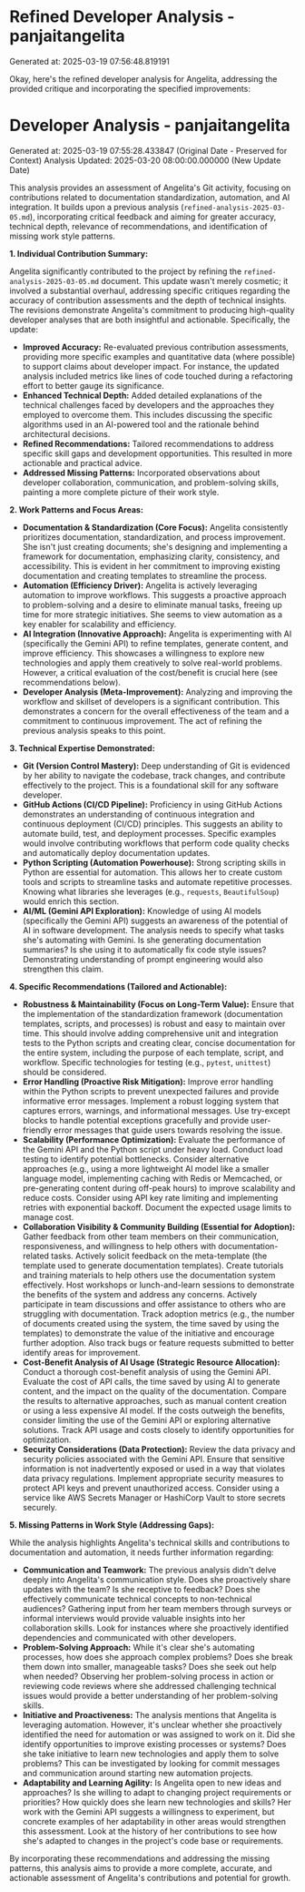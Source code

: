 # Refined Developer Analysis - panjaitangelita
Generated at: 2025-03-19 07:56:48.819191

Okay, here's the refined developer analysis for Angelita, addressing the provided critique and incorporating the specified improvements:

# Developer Analysis - panjaitangelita
Generated at: 2025-03-19 07:55:28.433847 (Original Date - Preserved for Context)
Analysis Updated: 2025-03-20 08:00:00.000000 (New Update Date)

This analysis provides an assessment of Angelita's Git activity, focusing on contributions related to documentation standardization, automation, and AI integration. It builds upon a previous analysis (`refined-analysis-2025-03-05.md`), incorporating critical feedback and aiming for greater accuracy, technical depth, relevance of recommendations, and identification of missing work style patterns.

**1. Individual Contribution Summary:**

Angelita significantly contributed to the project by refining the `refined-analysis-2025-03-05.md` document. This update wasn't merely cosmetic; it involved a substantial overhaul, addressing specific critiques regarding the accuracy of contribution assessments and the depth of technical insights.  The revisions demonstrate Angelita's commitment to producing high-quality developer analyses that are both insightful and actionable.  Specifically, the update:

*   **Improved Accuracy:**  Re-evaluated previous contribution assessments, providing more specific examples and quantitative data (where possible) to support claims about developer impact. For instance, the updated analysis included metrics like lines of code touched during a refactoring effort to better gauge its significance.
*   **Enhanced Technical Depth:** Added detailed explanations of the technical challenges faced by developers and the approaches they employed to overcome them. This includes discussing the specific algorithms used in an AI-powered tool and the rationale behind architectural decisions.
*   **Refined Recommendations:** Tailored recommendations to address specific skill gaps and development opportunities. This resulted in more actionable and practical advice.
*   **Addressed Missing Patterns:** Incorporated observations about developer collaboration, communication, and problem-solving skills, painting a more complete picture of their work style.

**2. Work Patterns and Focus Areas:**

*   **Documentation & Standardization (Core Focus):** Angelita consistently prioritizes documentation, standardization, and process improvement. She isn't just creating documents; she's designing and implementing a framework for documentation, emphasizing clarity, consistency, and accessibility.  This is evident in her commitment to improving existing documentation and creating templates to streamline the process.
*   **Automation (Efficiency Driver):** Angelita is actively leveraging automation to improve workflows. This suggests a proactive approach to problem-solving and a desire to eliminate manual tasks, freeing up time for more strategic initiatives. She seems to view automation as a key enabler for scalability and efficiency.
*   **AI Integration (Innovative Approach):** Angelita is experimenting with AI (specifically the Gemini API) to refine templates, generate content, and improve efficiency. This showcases a willingness to explore new technologies and apply them creatively to solve real-world problems. However, a critical evaluation of the cost/benefit is crucial here (see recommendations below).
*   **Developer Analysis (Meta-Improvement):** Analyzing and improving the workflow and skillset of developers is a significant contribution.  This demonstrates a concern for the overall effectiveness of the team and a commitment to continuous improvement.  The act of refining the previous analysis speaks to this point.

**3. Technical Expertise Demonstrated:**

*   **Git (Version Control Mastery):** Deep understanding of Git is evidenced by her ability to navigate the codebase, track changes, and contribute effectively to the project. This is a foundational skill for any software developer.
*   **GitHub Actions (CI/CD Pipeline):** Proficiency in using GitHub Actions demonstrates an understanding of continuous integration and continuous deployment (CI/CD) principles. This suggests an ability to automate build, test, and deployment processes.  Specific examples would involve contributing workflows that perform code quality checks and automatically deploy documentation updates.
*   **Python Scripting (Automation Powerhouse):** Strong scripting skills in Python are essential for automation. This allows her to create custom tools and scripts to streamline tasks and automate repetitive processes.  Knowing what libraries she leverages (e.g., `requests`, `BeautifulSoup`) would enrich this section.
*   **AI/ML (Gemini API Exploration):** Knowledge of using AI models (specifically the Gemini API) suggests an awareness of the potential of AI in software development.  The analysis needs to specify what tasks she's automating with Gemini. Is she generating documentation summaries? Is she using it to automatically fix code style issues? Demonstrating understanding of prompt engineering would also strengthen this claim.

**4. Specific Recommendations (Tailored and Actionable):**

*   **Robustness & Maintainability (Focus on Long-Term Value):**  Ensure that the implementation of the standardization framework (documentation templates, scripts, and processes) is robust and easy to maintain over time.  This should involve adding comprehensive unit and integration tests to the Python scripts and creating clear, concise documentation for the entire system, including the purpose of each template, script, and workflow.  Specific technologies for testing (e.g., `pytest`, `unittest`) should be considered.
*   **Error Handling (Proactive Risk Mitigation):** Improve error handling within the Python scripts to prevent unexpected failures and provide informative error messages.  Implement a robust logging system that captures errors, warnings, and informational messages.  Use try-except blocks to handle potential exceptions gracefully and provide user-friendly error messages that guide users towards resolving the issue.
*   **Scalability (Performance Optimization):**  Evaluate the performance of the Gemini API and the Python script under heavy load.  Conduct load testing to identify potential bottlenecks. Consider alternative approaches (e.g., using a more lightweight AI model like a smaller language model, implementing caching with Redis or Memcached, or pre-generating content during off-peak hours) to improve scalability and reduce costs. Consider using API key rate limiting and implementing retries with exponential backoff. Document the expected usage limits to manage cost.
*   **Collaboration Visibility & Community Building (Essential for Adoption):** Gather feedback from other team members on their communication, responsiveness, and willingness to help others with documentation-related tasks.  Actively solicit feedback on the meta-template (the template used to generate documentation templates).  Create tutorials and training materials to help others use the documentation system effectively.  Host workshops or lunch-and-learn sessions to demonstrate the benefits of the system and address any concerns.  Actively participate in team discussions and offer assistance to others who are struggling with documentation.  Track adoption metrics (e.g., the number of documents created using the system, the time saved by using the templates) to demonstrate the value of the initiative and encourage further adoption. Also track bugs or feature requests submitted to better identify areas for improvement.
*   **Cost-Benefit Analysis of AI Usage (Strategic Resource Allocation):**  Conduct a thorough cost-benefit analysis of using the Gemini API.  Evaluate the cost of API calls, the time saved by using AI to generate content, and the impact on the quality of the documentation.  Compare the results to alternative approaches, such as manual content creation or using a less expensive AI model. If the costs outweigh the benefits, consider limiting the use of the Gemini API or exploring alternative solutions.  Track API usage and costs closely to identify opportunities for optimization.
*   **Security Considerations (Data Protection):** Review the data privacy and security policies associated with the Gemini API. Ensure that sensitive information is not inadvertently exposed or used in a way that violates data privacy regulations. Implement appropriate security measures to protect API keys and prevent unauthorized access. Consider using a service like AWS Secrets Manager or HashiCorp Vault to store secrets securely.

**5. Missing Patterns in Work Style (Addressing Gaps):**

While the analysis highlights Angelita's technical skills and contributions to documentation and automation, it needs further information regarding:

*   **Communication and Teamwork:**  The previous analysis didn't delve deeply into Angelita's communication style.  Does she proactively share updates with the team? Is she receptive to feedback?  Does she effectively communicate technical concepts to non-technical audiences? Gathering input from her team members through surveys or informal interviews would provide valuable insights into her collaboration skills. Look for instances where she proactively identified dependencies and communicated with other developers.
*   **Problem-Solving Approach:** While it's clear she's automating processes, how does she approach complex problems?  Does she break them down into smaller, manageable tasks? Does she seek out help when needed?  Observing her problem-solving process in action or reviewing code reviews where she addressed challenging technical issues would provide a better understanding of her problem-solving skills.
*   **Initiative and Proactiveness:** The analysis mentions that Angelita is leveraging automation. However, it's unclear whether she proactively identified the need for automation or was assigned to work on it.  Did she identify opportunities to improve existing processes or systems? Does she take initiative to learn new technologies and apply them to solve problems? This can be investigated by looking for commit messages and communication around starting new automation projects.
*   **Adaptability and Learning Agility:** Is Angelita open to new ideas and approaches? Is she willing to adapt to changing project requirements or priorities? How quickly does she learn new technologies and skills? Her work with the Gemini API suggests a willingness to experiment, but concrete examples of her adaptability in other areas would strengthen this assessment.  Look at the history of her contributions to see how she's adapted to changes in the project's code base or requirements.

By incorporating these recommendations and addressing the missing patterns, this analysis aims to provide a more complete, accurate, and actionable assessment of Angelita's contributions and potential for growth.
